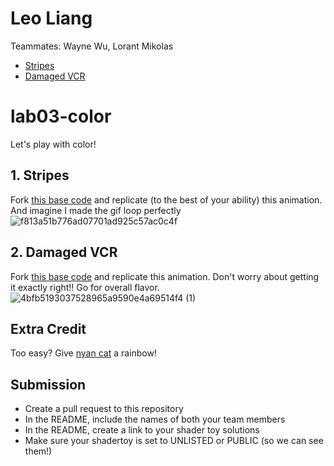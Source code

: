 # Leo Liang
Teammates: Wayne Wu, Lorant Mikolas   
* [Stripes](https://www.shadertoy.com/view/7tKBWz)
* [Damaged VCR](https://www.shadertoy.com/view/ftyBW1)
# lab03-color
Let's play with color!

## 1. Stripes
Fork [this base code](https://www.shadertoy.com/view/flyfWR) and replicate (to the best of your ability) this animation. And imagine I made the gif loop perfectly
![f813a51b776ad07701ad925c57ac0c4f](https://user-images.githubusercontent.com/1758825/192643224-503d1e99-dd27-40fd-9f6c-cd0bc4355703.gif)


## 2. Damaged VCR
Fork [this base code](https://www.shadertoy.com/view/stGBWR) and replicate this animation. Don't worry about getting it exactly right!! Go for overall flavor.
![4bfb5193037528965a9590e4a69514f4 (1)](https://user-images.githubusercontent.com/1758825/192655484-1fcef422-b611-48ea-a7ab-f1a7de8f3fb1.gif)

## Extra Credit
Too easy? Give [nyan cat](https://www.shadertoy.com/view/stGBDR) a rainbow!
## Submission
- Create a pull request to this repository
- In the README, include the names of both your team members
- In the README, create a link to your shader toy solutions
- Make sure your shadertoy is set to UNLISTED or PUBLIC (so we can see them!)
